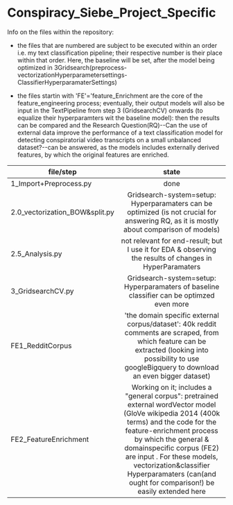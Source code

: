 # Conspiracy_Siebe_Project_Specific

Info on the files within the repository:
  - the files that are numbered are subject to be executed within an order i.e. my text classification pipeline; their respective number is their place within that order. Here, the baseline will be set, after the model being optimized in 3Gridsearch(preprocess-vectorizationHyperparametersettings-ClassifierHyperparamaterSettings) 
  
  - the files startin with 'FE'='feature_Enrichment are the core of the feature_engineering process; eventually, their output models will also be input in the TextPipeline from step 3 (GridsearchCV) onwards (to equalize their hyperparamters wit the baseline model): then the results can be compared and the Research Question(RQ)--Can the use of external data improve the performance of a text classification model for detecting conspiratorial video transcripts on a small unbalanced dataset?--can be answered, as the models includes externally derived features, by which the original features are enriched. 
  
  | file/step                       | state        |
| -------------                     |:-------------:|
| 1_Import+Preprocess.py            |done  | 
| 2.0_vectorization_BOW&split.py    |Gridsearch-system=setup: Hyperparamaters can be optimized (is not crucial for answering RQ, as it is mostly about comparison of models) | 
| 2.5_Analysis.py                   | not relevant for end-result; but I use it for EDA & observing the results of changes in HyperParamaters     |
| 3_GridsearchCV.py                 | Gridsearch-system=setup: Hyperparamaters of baseline classifier can be optimzed even more  |
| FE1_RedditCorpus                  | 'the domain specific external corpus/dataset': 40k reddit comments are scraped, from which feature can be extracted (looking into possibility to use googleBigquery to download an even bigger dataset)
| FE2_FeatureEnrichment             | Working on it; includes a "general corpus": pretrained external wordVector model (GloVe wikipedia 2014 (400k terms) and the code for the feature-enrichment process by which the general & domainspecific corpus (FE2) are input . For these models, vectorization&classifier Hyperparamaters (can(and ought for comparison!) be easily extended here|
